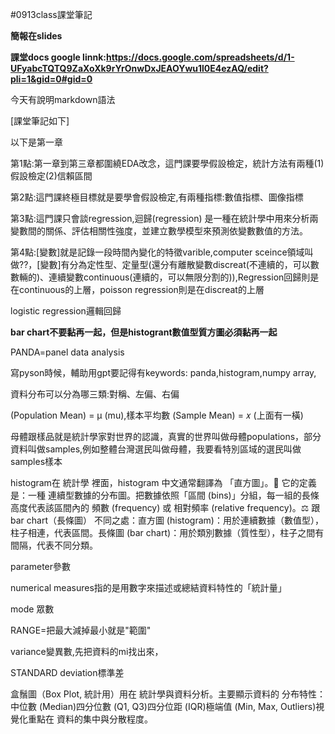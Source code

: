 #0913class課堂筆記

**簡報在slides**

**課堂docs google linnk:https://docs.google.com/spreadsheets/d/1-UFyabcTQTQ9ZaXoXk9rYrOnwDxJEAOYwu1l0E4ezAQ/edit?pli=1&gid=0#gid=0**

今天有說明markdown語法

[課堂筆記如下]

以下是第一章

第1點:第一章到第三章都圍繞EDA改念，這門課要學假設檢定，統計方法有兩種(1)假設檢定(2)信賴區間

第2點:這門課終極目標就是要學會假設檢定,有兩種指標:數值指標、圖像指標

第3點:這門課只會談regression,迴歸(regression) 是一種在統計學中用來分析兩變數間的關係、評估相關性強度，並建立數學模型來預測依變數數值的方法。

第4點:[變數]就是記錄一段時間內變化的特徵varible,computer sceince領域叫做??，[變數]有分為定性型、定量型(還分有離散變數discreat(不連續的，可以數數輛的)、連續變數continuous(連續的，可以無限分割的)),Regression回歸則是在continuous的上層，poisson regression則是在discreat的上層

logistic regression邏輯回歸

**bar chart不要黏再一起，但是histogrant數值型質方圖必須黏再一起**

PANDA=panel data analysis

寫pyson時候，輔助用gpt要記得有keywords: panda,histogram,numpy array,

資料分布可以分為哪三類:對稱、左偏、右偏

(Population Mean) = μ (mu),樣本平均數 (Sample Mean) = 𝑥 (上面有一橫)

母體跟樣品就是統計學家對世界的認識，真實的世界叫做母體populations，部分資料叫做samples,例如整體台灣選民叫做母體，我要看特別區域的選民叫做samples樣本

histogram在 統計學 裡面，histogram 中文通常翻譯為 「直方圖」。📌 它的定義是：一種 連續型數據的分布圖。把數據依照「區間 (bins)」分組，每一組的長條高度代表該區間內的 頻數 (frequency) 或 相對頻率 (relative frequency)。⚖️ 跟 bar chart（長條圖） 不同之處：直方圖 (histogram)：用於連續數據（數值型），柱子相連，代表區間。長條圖 (bar chart)：用於類別數據（質性型），柱子之間有間隔，代表不同分類。

parameter參數

numerical measures指的是用數字來描述或總結資料特性的「統計量」

mode 眾數

RANGE=把最大減掉最小就是"範圍"

variance變異數,先把資料的mi找出來，

STANDARD deviation標準差

盒鬚圖（Box Plot, 統計用）用在 統計學與資料分析。主要顯示資料的 分布特性：中位數 (Median)四分位數 (Q1, Q3)四分位距 (IQR)極端值 (Min, Max, Outliers)視覺化重點在 資料的集中與分散程度。
